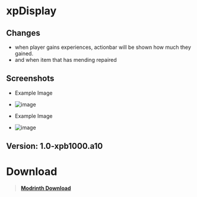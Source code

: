 # xpDisplay
## Changes
- when player gains experiences, actionbar will be shown how much they gained.
- and when item that has mending repaired

## Screenshots
- Example Image
- ![image](https://github.com/user-attachments/assets/aafe433d-4aa8-44bf-b9c8-89d44a8a3321)

- Example Image
- ![image](https://github.com/user-attachments/assets/8c0ef1ba-bcfe-4d5f-909a-1e2a1a138d20)

## Version: 1.0-xpb1000.a10
# Download
> [**Modrinth Download**](https://modrinth.com/plugin/xpdisplay)
